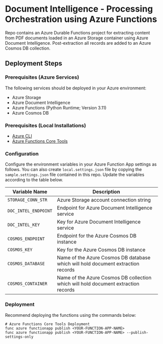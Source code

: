 # Document Intelligence - Processing Orchestration using Azure Functions

Repo contains an Azure Durable Functions project for extracting content from PDF documents loaded in an Azure Storage container using Azure Document Intelligence. Post-extraction all records are added to an Azure Cosmos DB collection.

## Deployment Steps

### Prerequisites (Azure Services)
The following services should be deployed in your Azure environment:
- Azure Storage
- Azure Document Intelligence
- Azure Functions (Python Runtime; Version 3.11)
- Azure Cosmos DB

### Prerequisites (Local Installations)
- [Azure CLI](https://learn.microsoft.com/en-us/cli/azure/install-azure-cli-windows?tabs=azure-cli)
- [Azure Functions Core Tools](https://learn.microsoft.com/en-us/azure/azure-functions/functions-run-local?tabs=windows%2Cisolated-process%2Cnode-v4%2Cpython-v2%2Chttp-trigger%2Ccontainer-apps&pivots=programming-language-python)


### Configuration
Configure the environment variables in your Azure Function App settings as follows. You can also create `local.settings.json` file by copying the `sample.settings.json` file contained in this repo. Update the variables according to the table below.

| Variable Name                | Description                                               |
|------------------------------|-----------------------------------------------------------|
| `STORAGE_CONN_STR`           | Azure Storage account connection string                   |
| `DOC_INTEL_ENDPOINT`         | Endpoint for Azure Document Intelligence service          |
| `DOC_INTEL_KEY`              | Key for Azure Document Intelligence service               |
| `COSMOS_ENDPOINT`        | Endpoint for the Azure Cosmos DB instance              |
| `COSMOS_KEY`        | Key for the Azure Cosmos DB instance              |
| `COSMOS_DATABASE`        | Name of the Azure Cosmos DB database which will hold document extraction records              |
| `COSMOS_CONTAINER`        | Name of the Azure Cosmos DB collection which will hold document extraction records              |

### Deployment
Recommend deploying the functions using the commands below:
```
# Azure Functions Core Tools Deployment
func azure functionapp publish <YOUR-FUNCTION-APP-NAME>
func azure functionapp publish <YOUR-FUNCTION-APP-NAME> --publish-settings-only
```